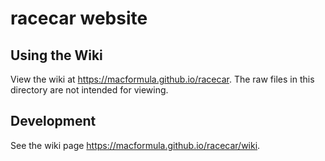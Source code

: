 # racecar website

## Using the Wiki

View the wiki at <https://macformula.github.io/racecar>. The raw files in this directory are not intended for viewing.

## Development

See the wiki page <https://macformula.github.io/racecar/wiki>.
